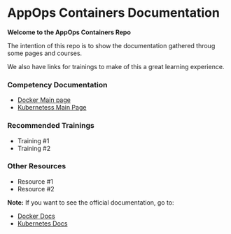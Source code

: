 # AppOps Containers Documentation

**Welcome to the AppOps Containers Repo**

The intention of this repo is to show the documentation gathered throug some pages and courses.

We also have links for trainings to make of this a great learning experience.

### Competency Documentation

- [Docker Main page](docker/main.md)
- [Kubernetess Main Page](k8s/main.md)

### Recommended Trainings

- Training #1
- Training #2

### Other Resources

- Resource #1
- Resource #2


**Note:** If you want to see the official documentation, go to:
- [Docker Docs](https://docs.docker.com)
- [Kubernetes Docs](https://kubernetes.io/docsl)

